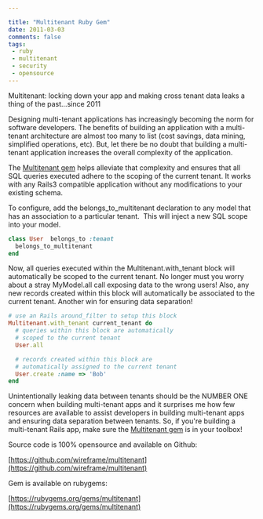 ```yaml
---

title: "Multitenant Ruby Gem"
date: 2011-03-03
comments: false
tags:
 - ruby
 - multitenant
 - security
 - opensource
---
```




Multitenant: locking down your app and making cross tenant data leaks a thing of the past...since 2011


Designing multi-tenant applications has increasingly becoming the norm for software developers. The benefits of building an application with a multi-tenant architecture are almost too many to list (cost savings, data mining, simplified operations, etc). But, let there be no doubt that building a multi-tenant application increases the overall complexity of the application.


The [Multitenant gem](https://github.com/wireframe/multitenant) helps alleviate that complexity and ensures that all SQL queries executed adhere to the scoping of the current tenant. It works with any Rails3 compatible application without any modifications to your existing schema.


To configure, add the belongs\_to\_multitenant declaration to any model that has an association to a particular tenant.  This will inject a new SQL scope into your model.

```ruby
class User  belongs_to :tenant
  belongs_to_multitenant
end
```


Now, all queries executed within the Multitenant.with\_tenant block will automatically be scoped to the current tenant. No longer must you worry about a stray MyModel.all call exposing data to the wrong users! Also, any new records created within this block will automatically be associated to the current tenant. Another win for ensuring data separation!

```ruby
# use an Rails around_filter to setup this block
Multitenant.with_tenant current_tenant do
  # queries within this block are automatically
  # scoped to the current tenant
  User.all

  # records created within this block are
  # automatically assigned to the current tenant
  User.create :name => 'Bob'
end
```


Unintentionally leaking data between tenants should be the NUMBER ONE concern when building multi-tenant apps and it surprises me how few resources are available to assist developers in building multi-tenant apps and ensuring data separation between tenants. So, if you're building a multi-tenant Rails app, make sure the [Multitenant gem](https://github.com/wireframe/multitenant) is in your toolbox!


Source code is 100% opensource and available on Github:

[https://github.com/wireframe/multitenant](https://github.com/wireframe/multitenant)


Gem is available on rubygems:

[https://rubygems.org/gems/multitenant](https://rubygems.org/gems/multitenant)

